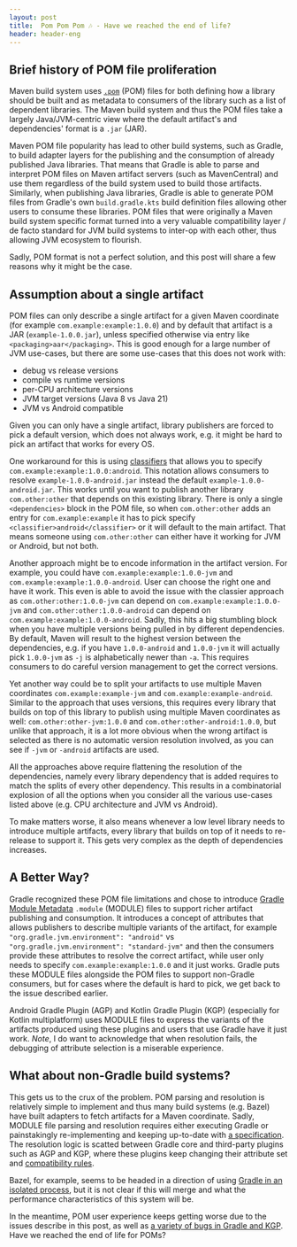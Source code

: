 ```yaml
---
layout: post
title:  Pom Pom Pom 🎶 - Have we reached the end of life?
header: header-eng
---
```


## Brief history of POM file proliferation

Maven build system uses [`.pom`](https://maven.apache.org/guides/introduction/introduction-to-the-pom.html) (POM) files
for both defining how a library should be built and as metadata to consumers of the library such as a list of dependent
libraries. The Maven build system and thus the POM files take a largely Java/JVM-centric view where the default
artifact's and dependencies' format is a `.jar` (JAR).

Maven POM file popularity has lead to other build systems, such as Gradle, to build adapter layers for the publishing
and the consumption of already published Java libraries. That means that Gradle is able to parse and interpret POM
files on Maven artifact servers (such as MavenCentral) and use them regardless of the build system used to build those
artifacts. Similarly, when publishing Java libraries, Gradle is able to generate POM files from Gradle's own
`build.gradle.kts` build definition files allowing other users to consume these libraries. POM files that were
originally a Maven build system specific format turned into a very valuable compatibility layer / de facto standard
for JVM build systems to inter-op with each other, thus allowing JVM ecosystem to flourish.

Sadly, POM format is not a perfect solution, and this post will share a few reasons why it might be the case.

## Assumption about a single artifact

POM files can only describe a single artifact for a given Maven coordinate (for example `com.example:example:1.0.0`)
and by default that artifact is a JAR (`example-1.0.0.jar`), unless specified otherwise via entry like
`<packaging>aar</packaging>`. This is good enough for a large number of JVM use-cases, but there are some use-cases
that this does not work with:
- debug vs release versions
- compile vs runtime versions
- per-CPU architecture versions
- JVM target versions (Java 8 vs Java 21)
- JVM vs Android compatible

Given you can only have a single artifact, library publishers are forced to pick a default version, which does not
always work, e.g. it might be hard to pick an artifact that works for every OS.

One workaround for this is using [classifiers](https://maven.apache.org/pom.html#:~:text=The%20classifier%20distinguishes%20artifacts%20that%20were%20built%20from%20the%20same%20POM%20but%20differ%20in%20content)
that allows you to specify `com.example:example:1.0.0:android`. This notation allows consumers to resolve `example-1.0.0-android.jar`
instead the default `example-1.0.0-android.jar`. This works until you want to publish another library
`com.other:other` that depends on this existing library. There is only a single `<dependencies>` block in the POM
file, so when `com.other:other` adds an entry for `com.example:example` it has to pick specify
`<classifier>android</classifier>` or it will default to the main artifact. That means someone using `com.other:other`
can either have it working for JVM or Android, but not both.

Another approach might be to encode information in the artifact version. For example, you could have
`com.example:example:1.0.0-jvm` and `com.example:example:1.0.0-android`. User can choose the right one and have it work.
This even is able to avoid the issue with the classier approach as `com.other:other:1.0.0-jvm` can depend on
`com.example:example:1.0.0-jvm` and `com.other:other:1.0.0-android` can depend on `com.example:example:1.0.0-android`.
Sadly, this hits a big stumbling block when you have multiple versions being pulled in by different dependencies. By
default, Maven will result to the highest version between the dependencies, e.g. if you have `1.0.0-android` and
`1.0.0-jvm` it will actually pick `1.0.0-jvm` as `-j` is alphabetically newer than `-a`. This requires consumers to do
careful version management to get the correct versions.

Yet another way could be to split your artifacts to use multiple Maven coordinates `com.example:example-jvm` and
`com.example:example-android`. Similar to the approach that uses versions, this requires every library that builds on
top of this library to publish using multiple Maven coordinates as well: `com.other:other-jvm:1.0.0` and
`com.other:other-android:1.0.0`, but unlike that approach, it is a lot more obvious when the wrong artifact is selected
as there is no automatic version resolution involved, as you can see if `-jvm` or `-android` artifacts are used.

All the approaches above require flattening the resolution of the dependencies, namely every library dependency that is
added requires to match the splits of every other dependency. This results in a combinatorial explosion of all the
options when you consider all the various use-cases listed above (e.g. CPU architecture and JVM vs Android).

To make matters worse, it also means whenever a low level library needs to introduce multiple artifacts, every library
that builds on top of it needs to re-release to support it. This gets very complex as the depth of dependencies increases.

## A Better Way?

Gradle recognized these POM file limitations and chose to introduce [Gradle Module Metadata](https://docs.gradle.org/current/userguide/publishing_gradle_module_metadata.html)
`.module` (MODULE) files to support richer artifact publishing and consumption. It introduces a concept of attributes
that allows publishers to describe multiple variants of the artifact, for example `"org.gradle.jvm.environment": "android"`
vs `"org.gradle.jvm.environment": "standard-jvm"` and then the consumers provide these attributes to resolve the correct
artifact, while user only needs to specify `com.example:example:1.0.0` and it just works. Gradle puts these MODULE files
alongside the POM files to support non-Gradle consumers, but for cases where the default is hard to pick, we get back to
the issue described earlier.

Android Gradle Plugin (AGP) and Kotlin Gradle Plugin (KGP) (especially for Kotlin multiplatform) uses MODULE files to express the
variants of the artifacts produced using these plugins and users that use Gradle have it just work. *Note*, I do want to
acknowledge that when resolution fails, the debugging of attribute selection is a miserable experience.

## What about non-Gradle build systems?

This gets us to the crux of the problem. POM parsing and resolution is relatively simple to implement and thus many
build systems (e.g. Bazel) have built adapters to fetch artifacts for a Maven coordinate. Sadly, MODULE file parsing and
resolution requires either executing Gradle or painstakingly re-implementing and keeping up-to-date with [a specification](https://github.com/gradle/gradle/blob/master/platforms/documentation/docs/src/docs/design/gradle-module-metadata-latest-specification.md).
The resolution logic is scatted between Gradle core and third-party plugins such as AGP and KGP, where these plugins
keep changing their attribute set and [compatibility rules](https://docs.gradle.org/current/userguide/variant_aware_resolution.html#step_1_find_compatible_candidates).

Bazel, for example, seems to be headed in a direction of using [Gradle in an isolated process](https://github.com/bazel-contrib/rules_jvm_external/pull/1357),
but it is not clear if this will merge and what the performance characteristics of this system will be.

In the meantime, POM user experience keeps getting worse due to the issues describe in this post, as well as [a variety
of bugs in Gradle and KGP](https://github.com/bazel-contrib/rules_jvm_external/issues/1376#issuecomment-2968205021).
Have we reached the end of life for POMs?

